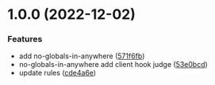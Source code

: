 # 1.0.0 (2022-12-02)


### Features

* add no-globals-in-anywhere ([571f6fb](https://github.com/shaobeichen/eslint-plugin-nuxt-client/commit/571f6fb61197b53d914b160959ce3396d422aafb))
* no-globals-in-anywhere add client hook judge ([53e0bcd](https://github.com/shaobeichen/eslint-plugin-nuxt-client/commit/53e0bcd17a33387bca22dbfef519497e0e57d743))
* update rules ([cde4a6e](https://github.com/shaobeichen/eslint-plugin-nuxt-client/commit/cde4a6e8ae548dee2b43a5556df86665fae030cf))
